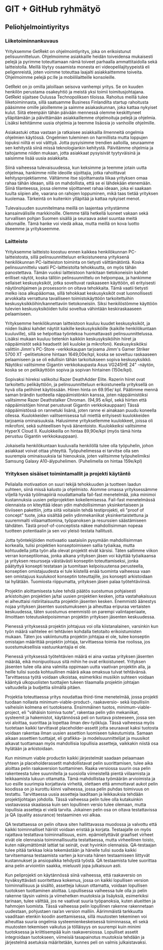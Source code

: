 # GIT + GitHub ryhmätyö
## Peliohjelmointiyritys


### Liiketoiminnankuvaus

Yrityksemme GetRekt on ohjelmointiyritys, joka on erikoistunut pelisuunnitteluun. Ohjelmoimme asiakkaille heidän toiveidensa mukaisesti pelejä ja pyrimme toteuttamaan nämä toiveet parhaalla ammattitaidolla sekä laitteistolla. Meillä löytyy osaamista monesta eri videopelilajityypeistä eli peligenreistä, joten voimme toteuttaa laajalti asiakkaittemme toiveita. Ohjelmoimme pelejä pc:lle ja mobiililaitteille konsoleille.

GetRekt on jo omilla jaloillaan seisova vanhempi yritys. Se on kuuden henkilön perustama osakeyhtiö ja meistä yksi toimii toimitusjohtajana. GetRekt sijaitsee Oulussa Technopoliksen tiloissa. Rahoitus meillä tulee liiketoiminnasta, sillä saatuamme Business Finlandilta startup rahoitusta pääsimme omille jaloillemme ja saimme asiakaskunnan, joka kattaa nykyiset kulut. Siitä eteenpäin tähän päivään mennessä olemme keskittyneet ylläpitämään ja päivittämään asiakkaillemme ohjelmoituja pelejä ja ohjelmia. Lisäksi kehitämme uusia ohjelmia ja teemme lisäosia jo vanhoille ohjelmille. 

Asiakastuki ottaa vastaan ja ratkaisee asiakkailla ilmenneitä ongelmia ohjelmien käytössä. Ongelmien tuleminen on harmillista mutta loppujen lopuksi niiltä ei voi välttyä. Jotta pysyisimme trendien aalloilla, seuraamme sen kehitystä siinä missä teknologiankin kehitystä. Päivitämme ohjelmia ja taitojamme niiden mukaan, jotta asiakkaat pysyisivät tyytyväisinä ja saisimme lisää uusia asiakkaita.

Siinä vaiheessa tulevaisuudessa, kun keksimme ja teemme jotain uutta ohjelmaa, hankimme niille ideoille sijoittajia, jotka rahoittavat kehitysprojektiamme. Vältämme itse sijoittamasta liikaa yrityksen omaa rahaa tähän ideaan, sillä on mahdollista, että se ei lähdekään etenemään. Siinä tilanteessa, jossa olemme sijoittaneet rahaa ideaan, joka ei saakaan tuulta siipien alle, vaarana on rahojen loppuminen, mikä taas tietää yrityksen kuolemaa. Tärkeintä on kuitenkin ylläpitää ja kattaa nykyiset menot. 

Tulevaisuuden suunnitelmana meillä on laajentaa yritystämme kansainvälisille markkinoille. Olemme tällä hetkellä luoneet vakaan sekä turvallisen pohjan Suomen sisällä ja seuraava askel suuntaa meitä ulkomaille. Tämä hanke voi viedä aikaa, mutta meillä on kova luotto itseemme ja yritykseemme.



###  Laitteisto 

Yrityksemme laitteisto koostuu ennen kaikkea henkilökunnan PC-laitteistosta, sillä pelinsuunnitteluun erikoistuneena yrityksenä henkilökunnan PC-laitteiston toiminta on tietysti välttämätöntä. Koska pelinsuunnittelu vaatii PC-laitteistolta tehokkuutta, on myös tähän panostettava. Tämän vuoksi laitteistoon hankitaan tietokoneisiin kahdet erilliset näytöt, koska tällöin pelinsuunnittelu on helpompaa, ja hankimme sellaiset keskusyksiköt, jotka soveltuvat raskaaseen käyttöön, eli erityisesti näytönohjaimen ja prosessorin on oltava tehokkaita. Tämä vaatii tietysti melko isoa alkupääomaa, sillä tehokkaat keskusyksiköt ovat luonnollisesti arvokkaita verrattuna tavalliseen toimistokäyttöön tarkoitettuihin keskusyksikköihin/kannettaviin tietokoneisiin. Siksi henkilöstömme käyttöön tulevien keskusyksiköiden tulisi soveltua vähintään keskiraskaaseen pelaamiseen.

Yrityksemme henkilökunnan laitteistoon kuuluu kuudet keskusyksiköt, ja niiden lisäksi kahdet näytöt kaikille keskusyksiköille (kaikille henkilökuntaan kuuluville), sillä se helpottaa työntekoa huomattavasti pelinsuunnittelussa. Lisäksi mukaan kuuluu tietenkin kaikkiin keskusyksiköihin hiiret ja näppäimistöt sekä headsetit (eli kuuloke ja mikrofoni). Keskusyksiköksi valittiin Jimm's PC-Store -verkkokaupan tarjoama Jimm's Gamer Striker 5700 XT -pelitietokone hintaan 1649,00e/kpl, koska se soveltuu raskaaseen pelaamiseen ja se oli edullisin tähän tarkoitukseen sopiva keskusyksikkö. Näytöksi valitsimme Gigantin verkkokaupasta Asus VG245HE 24" -näytön, koska se on pelikäyttöön sopiva ja sopivan hintainen (150e/kpl).

Sopivaksi hiireksi valikoitui Razer DeathAdder Elite. Razerin hiiret ovat tarkoitettu pelikäyttöön, ja pelinsuunnitteluun erikoistuneella yrityksellä on hyvä olla pelihiiret käytössään. Hiiren hinta on 69.95e/ kpl. Päätimme mennä saman brändin tuotteella näppäimistönkin kanssa, joten näppäimistöksi valitsimme Razer Deathstalker Chroman. (94,95 e/kpl, sekä hiirten että näppäimistöjen hinnat perustuvat Gigantin verkkokauppaan) Tässä näppäimistössä on rannetuki lisänä, joten ranne ei ainakaan puudu koneella ollessa. Kuulokkeiden valitsemisessa tuli miettiä erityisesti kuulokkeiden tarjoamia ominaisuuksia. Halusimme yrityksellemme kuulokkeet, joissa oli mikrofoni, sekä suhteellisen hyvä äänentoisto. Kuulokkeiksi valitsimme HyperX Cloud II. Kuulokkeilla on hintaa 89,90e/kpl (myös tämä hinta perustuu Gigantin verkkokauppaan).

Jokaisella henkilökuntaan kuuluvalla henkilöllä tulee olla työpuhelin, johon asiakkaat voivat ottaa yhteyttä. Työpuhelimessa ei tarvitse olla sen suurempia ominaisuuksia tai hienouksia, joten valitsimme työpuhelimiksi Samsung Galaxy A10-älypuhelimen. (Puhelimella on hintaa 159e/kpl)








### Yrityksen sisäiset toimintamallit ja projekti käytäntö

Pelialalla motivaation on suuri tekijä tehokkuuden ja tuotteen laadun suhteen, siinä missä kalusto ja ohjelmisto. Aiomme omassa yrityksessämme viljellä hyvää työilmapiiriä noudattamalla fail-fast menetelmää, joka minimoi kustannuksia uusien peliprojektien kokeilemisessa. Fail-fast menetelmässä olennaista on kiteyttää idean ydin mahdollisimman yksinkertaiseen ja tiiviiseen pakettiin, jotta siitä voitaisiin tehdä testiprojekti, eli "proof of concept" tuote, joka sisältää pelin ydinmekaniikat yksinkertaistettuna ja suuremmalti viilaamattomina, työpanoksen ja resurssien säästämiseen tähdäten. Tästä proof-of-conceptista näkee mahdollisimman nopeaa tuotteen potentiaalin ja sen voi yleisö testata hallitusti. 

Jotta työntekijöiden motivaatio saataisiin pysymään mahdollisimman korkealla, tulisi projektien konseptoimiseen sallia työaikaa, mutta kohtuudella jotta työn alla olevat projektit eivät kärsisi. Täten sallimme viikon verran konseptilomaa, jonka aikana yrityksen jäsen voi käyttää työaikaansa ja yrityksen resursseja väistävästi konseptin toteuttamiseksi, jonka päätyttyä konsepti testataan ja tuomitaan kelpoisuutensa perusteella, konseptien omistajuudesta ei tule kiistellä enää tuominta vaiheessa vaan sen omistajuus kuulukoot konseptin toteuttajille, jos konsepti arkistoidaan tai hylätään. Tuomiosta riippumatta, yrityksen jäsen palaa työtehtäviinsä.

Projektin aloittamisesta tulee tehdä päätös suostumus pohjaisesti arkistoitujen projektien ja/tai uusien projektien kesken, jotta vastahakaisuus ei aiheuttaisi ristiriitaisuutta projektin jäsenten kesken. Enemmistö äänestys nojaa yrityksen jäsenten suostumukseen ja aiheuttaa eripuraa vertaisten keskuudessa, täten suostumus enemmistö on parempi valintaperiaate, ilmoittaen toteutuskelpoisimman projektin yrityksen jäsenten keskuudessa.

Pienessä yrityksessä projektin johtajuus voi olla kiistanalainen, varsinkin kun työn määrä vaihtelee eri tehtävien kohdalla tietotaito erikoistumisten mukaan. Täten jos vakiintunutta projektin johtajaa ei ole, tulee konseptin omistajan määrittää projektin johtaja, tarvittaessa toimia itse roolissa, jos suostumuksellisia vastuunkantajia ei ole.

Pienessä yrityksessä työtehtävien määrä ei aina vastaa yrityksen jäsenten määrää, eikä monipuolisuus sitä mihin he ovat erikoistuneet. Yrityksen jäsenten tulee olla aina valmiita oppimaan uutta vaativan projektin alla, ja heille tulisi suoda kohtuullinen määrä aikaa omaksua tulvat tehtävänsä. Tarvittaessa työtä voidaan ulkoistaa, esimerkiksi musiikin suhteen voidaan kääntyä ulkopuolisten tuottajien tukeen tilaamalla projektin johtajan valtuudella ja budjettia silmällä pitäen.

Projektia toteuttaessa yritys noudattaa third-time menetelmää, jossa projekti tuodaan nollasta minimum-viable-product-, raakaversio- sekä lopullisiin vaiheisiin kolmena eri tuotoksena. Ensimmäinen tuotos, minimum-viable-project, eli "vähäisin toimiva tuote", rakentaa pelin ydin mekaniikat, systeemit ja hakemistot, käytännössä peli on tuotava pisteeseen, jossa sen voi aloittaa, suorittaa ja lopettaa ilman dev-työkluja. Tässä vaiheessa myös tuotetaan kaikki tarvittavat placeholder-assetit jotta seuraavat kaksi tuotosta voidaan rakentaa ilman uusien assettion luomiseen tukeutumista. Samaan aikaan assettien tuottajat, eli grafikka- ja modelsuunnittelijat ja muusikot alkavat tuottamaan myös mahdollisia lopullisia assetteja, vaikkakin niistä osa hylätään ja arkistoidaan.

Kun minimum viable productin kaikki järjestelmät saadaan pelaamaan yhteen ja placeholderassetit mahdollistavat pelin suorittamisen, tulee aika aloittaa pelin raakaversion tuottaminen. Raaka versiossa suurin osa pelin rakenteesta tulee suunnitella ja suosiolla viimeistellä pientä viilaamista ja leikkaamista lukuun ottamatta. Tämä mahdollistaa työmäärän arvioimista ja tuo esille suurimpia korjattavia virheitä, olettaen että ammottavat aukot pelin koodissa on jo kurottu kiinni vaiheessa, jossa pelin puhdas toimivuus on testattu. Tarvittaessa uusia assetteja laaditaan ja leikkauksia tehdään projektijohtajan johdolla. Tässä vaiheessa pelin tulee olla kutakuinkin vastaavassa skaalassa kuin sen lopullinen versio tulee olemaan, mutta lopullisia assetteja ei vielä tarvita. Jokainen pelin osa on oltava testattavissa ja QA (quality assurance) testaaminen voi alkaa.

QA testattaessa on pelin oltava siten hallittavassa muodossa ja valvottu että kaikki toiminnalliset häiriöt voidaan eristää ja korjata. Testaajalle on myös rajattava testattava toiminnallisuus, esim. epämiellyttävät graafiset virheet eivät ole olennaisia toiminnallisuutta testattaessa, mutta virheellinen toisto, kuten näkymättömät lattiat tai seinät, ovat hyvinkin olennaisia. QA-testaajan tulee pitää tarkkaa lokia tekemästään ja hänelle tulisi suoda kaikki tarvitsemansa testaamista varten ja korvata hänen testaamiseen liittyvät kustannukset ja ansiopalkka tehdystä työstä. QA testaamista tulee suorittaa aina pelin arviointiin saakka, mieluusti jopa julkaisuun asti.

Kun peliprojekti on käytännössä siinä vaiheessa, että raakaversio on hyväksyttävästi suoritettava kokemus, jossa on kaikki lopullisen version toiminnallisuus ja sisältö, assetteja lukuun ottamatta, voidaan lopullisen tuotoksen tuottaminen aloittaa. Lopullisessa vaiheessa tule olla jo pelin rakenne täysin valmis ja viimehetken muutoksia ja lisäyksiä, esimerkiksi tarinaan, tulee välttää, jos ne vaativat suuria työpanoksia, kuten alueitten ja hahmojen luomista. Tässä vaiheessa pelin lopullinen rakenne rakennetaan uudestaan, pohjustaen raa’an version malliin. Äärimmäistä tarkkuutta vaaditaan etenkin koodin asettamisessa, sillä muutosten tekeminen voi aiheuttaa suuria ongelmia systeemienkeskeisessä toiminnassa, eli sekä muutosten tekemisen vaikutus ja tölläisyys on suurempi kuin minimi tuotoksessa ja kriittisempää kuin raakaversiossa. Lopulliset assetit integroidaan tuotokseen, viimeisiä tasapainotus muutoksia tehdään ja järjestelmä asetuksia määritetään, kunnes peli on valmis julkaistavaksi.
